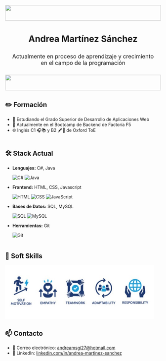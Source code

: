 
<div align="center">
  <img src="https://media.tenor.com/yzNFALESODQAAAAM/coding-hack.gif" width="100%" height="50px" />
  <h1><strong> Andrea Martínez Sánchez </strong></h1>
  <p style="font-size: 18px; padding:10px; text-align:center;">
    Actualmente en proceso de aprendizaje y crecimiento en el campo de la programación <br>
  </p>
</div>
<div align="center">
  <img src="https://media.tenor.com/yzNFALESODQAAAAM/coding-hack.gif" width="100%" height="50px" />
</div>

## ✏️ Formación
- 📖 Estudiando el Grado Superior de Desarrollo de Aplicaciones Web
- 🔭 Actualmente en el Bootcamp de Backend de Factoría F5
- 🌐 Inglés C1 🎧📚 y B2 🖋️💬 de Oxford ToE
<br><br>

## 🛠️ Stack Actual
- **Lenguajes:** C#, Java

  ![C#](https://img.shields.io/badge/C%23-239120?style=for-the-badge&logo=c-sharp&logoColor=white)
  ![Java](https://img.shields.io/badge/Java-007396?style=for-the-badge&logo=java&logoColor=white)
 

- **Frontend:** HTML, CSS, Javascript

  
  ![HTML](https://img.shields.io/badge/HTML5-E34F26?style=for-the-badge&logo=html5&logoColor=white)
  ![CSS](https://img.shields.io/badge/CSS3-1572B6?style=for-the-badge&logo=css3&logoColor=white)
  ![JavaScript](https://img.shields.io/badge/JavaScript-F7DF1E?style=for-the-badge&logo=javascript&logoColor=black)
  
- **Bases de Datos:** SQL, MySQL
  
  ![SQL](https://img.shields.io/badge/SQL-003B57?style=for-the-badge&logo=postgresql&logoColor=white)
  ![MySQL](https://img.shields.io/badge/MySQL-4479A1?style=for-the-badge&logo=mysql&logoColor=white)

- **Herramientas:** Git
  
  ![Git](https://img.shields.io/badge/Git-F05032?style=for-the-badge&logo=git&logoColor=white)
<br><br>

## 👤 Soft Skills
 <img src="soft skills.jpg" />


## 📫 Contacto
- 📧 Correo electrónico: [andreamsgi27@hotmail.com](mailto:andreamsgi27@hotmail.com)
- 💼 LinkedIn: [linkedin.com/in/andrea-martinez-sanchez](https://linkedin.com/in/andrea-martinez-sanchez)
